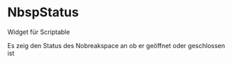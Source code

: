 # NbspStatus
Widget für Scriptable

Es zeig den Status des Nobreakspace an ob er geöffnet oder geschlossen ist
